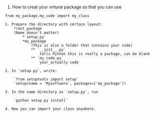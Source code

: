 1. How to creat your virtural package so that you can use

`from my_package.my_code import my_class`

	1. Prepare the directory with certain layout:
		*root_package
		(Name doesn't matter)
			*`setup.py`
			*my_package
				(This is also a folder that contains your code)
				** `__init__.py`
					tells Python this is really a package, can be blank
				** `my_code.py`
					your_actually code

	2. In `setup.py`, write:

		`from setuptools import setup`
		`setup(name = 'Mysoftwere', packages=['my_package'])

	3. In the same directory as `setup.py`, run
		
		`python setup.py install`

	4. Now you can import your class anywhere.
